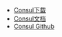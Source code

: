 - [Consul下载](https://www.consul.io/downloads)
- [Consul文档](https://www.consul.io/docs)
- [Consul Github](https://github.com/hashicorp/consul)
